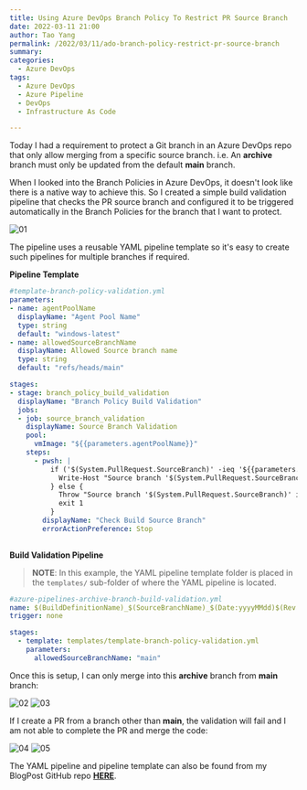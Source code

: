 ```yaml
---
title: Using Azure DevOps Branch Policy To Restrict PR Source Branch
date: 2022-03-11 21:00
author: Tao Yang
permalink: /2022/03/11/ado-branch-policy-restrict-pr-source-branch
summary:
categories:
  - Azure DevOps
tags:
  - Azure DevOps
  - Azure Pipeline
  - DevOps
  - Infrastructure As Code

---
```


Today I had a requirement to protect a Git branch in an Azure DevOps repo that only allow merging from a specific source branch. i.e. An **archive** branch must only be updated from the default **main** branch.

When I looked into the Branch Policies in Azure DevOps, it doesn't look like there is a native way to achieve this. So I created a simple build validation pipeline that checks the PR source branch and configured it to be triggered automatically in the Branch Policies for the branch that I want to protect.

![01](../../../../assets/images/2022/03/ado-build-validation-01.jpg)

The pipeline uses a reusable YAML pipeline template so it's easy to create such pipelines for multiple branches if required.

**Pipeline Template**

```yml
#template-branch-policy-validation.yml
parameters:
- name: agentPoolName
  displayName: "Agent Pool Name"
  type: string
  default: "windows-latest"
- name: allowedSourceBranchName
  displayName: Allowed Source branch name
  type: string
  default: "refs/heads/main"

stages:
- stage: branch_policy_build_validation
  displayName: "Branch Policy Build Validation"
  jobs:
  - job: source_branch_validation
    displayName: Source Branch Validation
    pool:
      vmImage: "${{parameters.agentPoolName}}"
    steps:
      - pwsh: |
          if ('$(System.PullRequest.SourceBranch)' -ieq '${{parameters.allowedSourceBranchName}}' -or '$(System.PullRequest.SourceBranch)' -ieq 'refs/heads/${{parameters.allowedSourceBranchName}}') {
            Write-Host "Source branch '$(System.PullRequest.SourceBranch)' is allowed"
          } else {
            Throw "Source branch '$(System.PullRequest.SourceBranch)' is not allowed. Only the '${{parameters.allowedSourceBranchName}}' branch is allowed."
            exit 1
          }
        displayName: "Check Build Source Branch"
        errorActionPreference: Stop
      
```

**Build Validation Pipeline**

>**NOTE**: In this example, the YAML pipeline template folder is placed in the `templates/` sub-folder of where the YAML pipeline is located.

```yml
#azure-pipelines-archive-branch-build-validation.yml
name: $(BuildDefinitionName)_$(SourceBranchName)_$(Date:yyyyMMdd)$(Rev:.r)
trigger: none

stages:
  - template: templates/template-branch-policy-validation.yml
    parameters:
      allowedSourceBranchName: "main"
```

Once this is setup, I can only merge into this **archive** branch from **main** branch:

![02](../../../../assets/images/2022/03/ado-build-validation-02.jpg)
![03](../../../../assets/images/2022/03/ado-build-validation-03.jpg)

If I create a PR from a branch other than **main**, the validation will fail and I am not able to complete the PR and merge the code:

![04](../../../../assets/images/2022/03/ado-build-validation-04.jpg)
![05](../../../../assets/images/2022/03/ado-build-validation-05.jpg)

The YAML pipeline and pipeline template can also be found from my BlogPost GitHub repo **[HERE](https://github.com/tyconsulting/BlogPosts/tree/master/azure-pipelines/build-validation)**.
